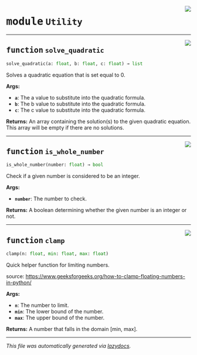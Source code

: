 <!-- markdownlint-disable -->

<a href="..\blob\main\manim_rt\Utility.py#L0"><img align="right" style="float:right;" src="https://img.shields.io/badge/-source-cccccc?style=flat-square"></a>

# <kbd>module</kbd> `Utility`





---

<a href="..\blob\main\manim_rt\Utility.py#L10"><img align="right" style="float:right;" src="https://img.shields.io/badge/-source-cccccc?style=flat-square"></a>

## <kbd>function</kbd> `solve_quadratic`

```python
solve_quadratic(a: float, b: float, c: float) → list
```

Solves a quadratic equation that is set equal to 0. 



**Args:**
 
 - <b>`a`</b>:  The a value to substitute into the quadratic formula. 
 - <b>`b`</b>:  The b value to substitute into the quadratic formula. 
 - <b>`c`</b>:  The c value to substitute into the quadratic formula. 



**Returns:**
 An array containing the solution(s) to the given quadratic equation. This array will be empty if there are no solutions. 


---

<a href="..\blob\main\manim_rt\Utility.py#L41"><img align="right" style="float:right;" src="https://img.shields.io/badge/-source-cccccc?style=flat-square"></a>

## <kbd>function</kbd> `is_whole_number`

```python
is_whole_number(number: float) → bool
```

Check if a given number is considered to be an integer. 



**Args:**
 
 - <b>`number`</b>:  The number to check. 



**Returns:**
 A boolean determining whether the given number is an integer or not. 


---

<a href="..\blob\main\manim_rt\Utility.py#L54"><img align="right" style="float:right;" src="https://img.shields.io/badge/-source-cccccc?style=flat-square"></a>

## <kbd>function</kbd> `clamp`

```python
clamp(n: float, min: float, max: float)
```

Quick helper function for limiting numbers. 

source: https://www.geeksforgeeks.org/how-to-clamp-floating-numbers-in-python/  



**Args:**
 
 - <b>`n`</b>:  The number to limit. 
 - <b>`min`</b>:  The lower bound of the number. 
 - <b>`max`</b>:  The upper bound of the number. 



**Returns:**
 A number that falls in the domain [min, max]. 




---

_This file was automatically generated via [lazydocs](https://github.com/ml-tooling/lazydocs)._
